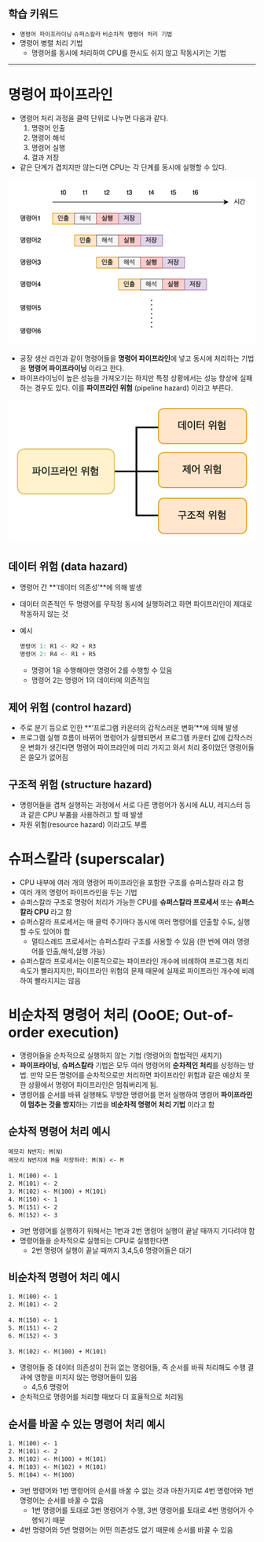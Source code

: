 ## 학습 키워드

- `명령어 파이프라이닝` `슈퍼스칼라` `비순차적 명령어 처리 기법`
- 명령어 병렬 처리 기법
    - 명령어를 동시에 처리하여 CPU를 한시도 쉬지 않고 작동시키는 기법

---

# 명령어 파이프라인

- 명령어 처리 과정을 클럭 단위로 나누면 다음과 같다.
    1. 명령어 인출
    2. 명령어 해석
    3. 명령어 실행
    4. 결과 저장
- 같은 단계가 겹치지만 않는다면  CPU는 각 단계를 동시에 실행할 수 있다.

![](/CS/hongong/img/명령어_파이프라이닝.png)

- 공장 생산 라인과 같이 명령어들을 **명령어 파이프라인**에 넣고 동시에 처리하는 기법을 **명령어 파이프라이닝** 이라고 한다.
- 파이프라이닝이 높은 성능을 가져오기는 하지만 특정 상황에서는 성능 향상에 실패하는 경우도 있다. 이를 **파이프라인 위험** (pipeline hazard) 이라고 부른다.

![](/CS/hongong/img/파이프라인_위험.png)

## 데이터 위험 (data hazard)

- 명령어 간 **‘데이터 의존성’**에 의해 발생
- 데이터 의존적인 두 명령어를 무작정 동시에 실행하려고 하면 파이프라인이 제대로 작동하지 않는 것
- 예시
    
    ```java
    명령어 1: R1 <- R2 + R3
    명령어 2: R4 <- R1 + R5
    ```
    
    - 명령어 1을 수행해야만 명령어 2를 수행할 수 있음
    - 명령어 2는 명령어 1의 데이터에 의존적임

## 제어 위험 (control hazard)

- 주로 분기 등으로 인한 **‘프로그램 카운터의 갑작스러운 변화’**에 의해 발생
- 프로그램 실행 흐름이 바뀌어 명령어가 실행되면서 프로그램 카운터 값에 갑작스러운 변화가 생긴다면 명령어 파이프라인에 미리 가지고 와서 처리 중이었던 명령어들은 쓸모가 없어짐

## 구조적 위험 (structure hazard)

- 명령어들을 겹쳐 실행하는 과정에서 서로 다른 명령어가 동시에 ALU, 레지스터 등과 같은 CPU 부품을 사용하려고 할 때 발생
- 자원 위험(resource hazard) 이라고도 부름

# 슈퍼스칼라 (superscalar)

- CPU 내부에 여러 개의 명령어 파이프라인을 포함한 구조를 슈퍼스칼라 라고 함
- 여러 개의 명령어 파이프라인을 두는 기법
- 슈퍼스칼라 구조로 명령어 처리가 가능한 CPU를 **슈퍼스칼라 프로세서** 또는 **슈퍼스칼라 CPU** 라고 함
- 슈퍼스칼라 프로세서는 매 클럭 주기마다 동시에 여러 명령어를 인출할 수도, 실행할 수도 있어야 함
    - 멀티스레드 프로세서는 슈퍼스칼라 구조를 사용할 수 있음 (한 번에 여러 명령어를 인출,해석,실행 가능)
- 슈퍼스칼라 프로세서는 이론적으로는 파이프라인 개수에 비례하여 프로그램 처리 속도가 빨라지지만, 파이프라인 위험의 문제 때문에 실제로 파이프라인 개수에 비례하여 빨라지지는 않음

# 비순차적 명령어 처리 (OoOE; Out-of-order execution)

- 명령어들을 순차적으로 실행하지 않는 기법 (명령어의 합법적인 새치기)
- **파이프라이닝**, **슈퍼스칼라** 기법은 모두 여러 명령어의 **순차적인 처리**를 상정하는 방법. 만약 모든 명령어를 순차적으로만 처리하면 파이프라인 위험과 같은 예상치 못한 상황에서 명령어 파이프라인은 멈춰버리게 됨.
- 명령어를 순서를 바꿔 실행해도 무방한 명령어를 먼저 실행하여 명령어 **파이프라인이 멈추는 것을 방지**하는 기법을 **비순차적 명령어 처리 기법** 이라고 함

## 순차적 명령어 처리 예시

```
메모리 N번지: M(N)
메모리 N번지에 M을 저장하라: M(N) <- M

1. M(100) <- 1
2. M(101) <- 2
3. M(102) <- M(100) + M(101)
4. M(150) <- 1
5. M(151) <- 2
6. M(152) <- 3
```

- 3번 명령어를 실행하기 위해서는 1번과 2번 명령어 실행이 끝날 때까지 기다려야 함
- 명령어들을 순차적으로 실행되는 CPU로 실행한다면
    - 2번 명령어 실행이 끝날 때까지 3,4,5,6 명령어들은 대기

## 비순차적 명령어 처리 예시

```
1. M(100) <- 1
2. M(101) <- 2

4. M(150) <- 1
5. M(151) <- 2
6. M(152) <- 3

3. M(102) <- M(100) + M(101)
```

- 명령어들 중 데이터 의존성이 전혀 없는 명령어들, 즉 순서를 바꿔 처리해도 수행 결과에 영향을 미치지 않는 명령어들이 있음
    - 4,5,6 명령어
- 순차적으로 명령어를 처리할 때보다 더 효율적으로 처리됨

## 순서를 바꿀 수 있는 명령어 처리 예시

```
1. M(100) <- 1
2. M(101) <- 2
3. M(102) <- M(100) + M(101) 
4. M(103) <- M(102) + M(101)
5. M(104) <- M(100)
```

- 3번 명령어와 1번 명령어의 순서를 바꿀 수 없는 것과 마찬가지로 4번 명령어와 1번 명령어는 순서를 바꿀 수 없음
    - 1번 명령어를 토대로 3번 명령어가 수행, 3번 명령어를 토대로 4번 명령어가 수행되기 때문
- 4번 명령어와 5번 명령어는 어떤 의존성도 없기 때문에 순서를 바꿀 수 있음